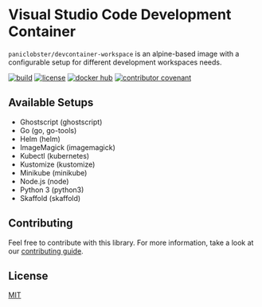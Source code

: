 # Visual Studio Code Development Container

`paniclobster/devcontainer-workspace` is an alpine-based image with a
configurable setup for different development workspaces needs.

[![build](https://github.com/paniclobster/devcontainer-workspace/workflows/build/badge.svg)](https://github.com/paniclobster/devcontainer-workspace/actions/)
[![license](https://img.shields.io/github/license/paniclobster/devcontainer-workspace)](https://github.com/paniclobster/devcontainer-workspace/blob/main/LICENSE.md)
[![docker hub](https://img.shields.io/docker/v/paniclobster/devcontainer-workspace?sort=semver)](https://hub.docker.com/r/paniclobster/devcontainer-workspace)
[![contributor covenant](https://img.shields.io/badge/contributor%20covenant-v2.0%20adopted-ff69b4.svg)](https://github.com/paniclobster/devcontainer-workspace/blob/main/CODE_OF_CONDUCT.md)

## Available Setups

- Ghostscript (ghostscript)
- Go (go, go-tools)
- Helm (helm)
- ImageMagick (imagemagick)
- Kubectl (kubernetes)
- Kustomize (kustomize)
- Minikube (minikube)
- Node.js (node)
- Python 3 (python3)
- Skaffold (skaffold)

## Contributing

Feel free to contribute with this library. For more information, take a look at
our
[contributing guide](https://github.com/paniclobster/devcontainer-workspace/blob/main/CONTRIBUTING.md).

## License

[MIT](https://github.com/paniclobster/devcontainer-workspace/blob/main/LICENSE)
